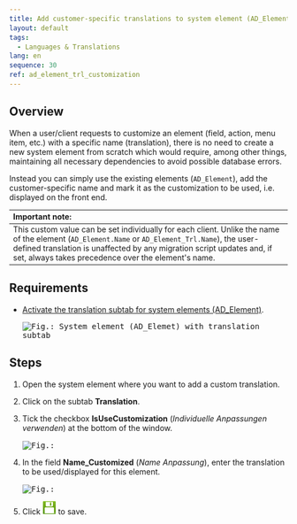 ```yaml
---
title: Add customer-specific translations to system element (AD_Element_Trl)
layout: default
tags:  
  - Languages & Translations
lang: en
sequence: 30
ref: ad_element_trl_customization
---
```


<!--
See original issue comment: https://github.com/metasfresh/me03/issues/15342#issuecomment-1539502575
-->

## Overview
When a user/client requests to customize an element (field, action, menu item, etc.) with a specific name (translation), there is no need to create a new system element from scratch which would require, among other things, maintaining all necessary dependencies to avoid possible database errors.

Instead you can simply use the existing elements (`AD_Element`), add the customer-specific name and mark it as the customization to be used, i.e. displayed on the front end.

| **Important note:** |
| :--- |
| This custom value can be set individually for each client. Unlike the name of the element (`AD_Element.Name` or `AD_Element_Trl.Name`), the user-defined translation is unaffected by any migration script updates and, if set, always takes precedence over the element's name. |


## Requirements
- [Activate the translation subtab for system elements (AD_Element)](activate_translations_tab).

    <kbd><img src="https://github.com/metasfresh/metasfresh-documentation/assets/50820854/0160dd31-3d9c-43a1-a9c0-379ca00d96c5" alt="Fig.: System element (AD_Elemet) with translation subtab"></kbd>

## Steps
1. Open the system element where you want to add a custom translation.
1. Click on the subtab **Translation**.
1. Tick the checkbox **IsUseCustomization** (*Individuelle Anpassungen verwenden*) at the bottom of the window.

    <kbd><img src="https://github.com/metasfresh/metasfresh-documentation/assets/50820854/06ee3a77-7fef-47e3-bac8-d7d91914f8a7" alt="Fig.:"></kbd>

1. In the field **Name_Customized** (*Name Anpassung*), enter the translation to be used/displayed for this element.

    <kbd><img src="https://github.com/metasfresh/metasfresh-documentation/assets/50820854/779f1308-0f5b-42f8-b3e2-7f386733aae3" alt="Fig.:"></kbd>

1. Click ![](../../images/icons/Save24.png) to save.
